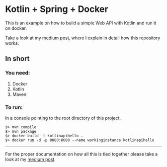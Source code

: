 # Kotlin + Spring + Docker 

This is an example on how to build a simple Web API with Kotlin and run it on docker.

Take a look at my [medium post](https://medium.com/codex/containerizing-your-application-b1644385e2ef "Containerizing Your First Application"), where I explain in detail how this repository works.

## In short

### You need:
1. Docker
2. Kotlin
3. Maven

### To run:

In a console pointing to the root directory of this project.

```
$> mvn compile
$> mvn package
$> docker build -t kotlinapihello .
$> docker run -d -p 8080:8080 --name workinginstance kotlinapihello
```

-----------------

For the proper documentation on how all this is tied together please take a look at my [medium post](https://medium.com/codex/containerizing-your-application-b1644385e2ef "Containerizing Your First Application").